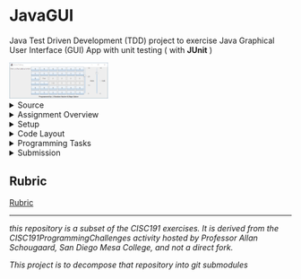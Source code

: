 # JavaGUI
 
Java Test Driven Development (TDD) project to exercise Java Graphical User Interface (GUI) App with unit testing ( with **JUnit** )

<img src="./images/GoneFishing_play.png" width="35%" alt="gone fishing!" style="margin:auto;">


<details id="source">
  <summary>Source</summary>

 <em>derived from CISC191GUI</em><br>
 
![220px-MesaLogo](https://github.com/schougaard/SanDiegoMesaCISC191ProgrammingChallenges/assets/716243/334f6724-6afa-4198-9eff-7c49c472cd35)

# San Diego Mesa College CISC 191 Programming Challenges
Programming challenges for San Diego Community College CISC 191 Intermediate Java classes.

Created by
- Professor Dr. Tasha Frankie
- and Professor [Allan Schougaard](https://github.com/schougaard), San Diego Mesa College.

With contributions from: 
- Dom David,
- [Dan Sullivan](https://github.com/uid100)

[source](#source)
<hr />
</details>

<details id="overview">
 <summary>Assignment Overview</summary>

In this assignment you will implementing a simple fishing game that will have you explore many of the most common widgets in the Java Swing library. You will also be asked to consider coding the connection between the GUI and the code behind the scenes using the model-view-controller software design pattern.

  <details id="api">
   <summary>Java APIs</summary>
   
Learning Java APIs can help you develop a variety of skills, including:
 - **Problem-solving skills:** Java APIs provide a wide range of functionality that can be used to solve a variety of problems. Learning how to use Java APIs effectively will help you develop your problem-solving skills.
 - **Analytical skills:** When using Java APIs, you need to be able to understand the documentation and identify the appropriate classes and methods to use. This will help you develop your analytical skills.
 - **Design skills:** Java APIs can be used to design and implement complex applications. Learning how to use Java APIs effectively will help you develop your design skills.
 - **Coding skills:** Java APIs are written in Java, so learning how to use them will help you improve your Java coding skills.
 - **API development skills:** Once you have a good understanding of how to use Java APIs, you can start to develop your own APIs. This is a valuable skill that can make you more marketable to employers.

In addition to these general skills, learning specific Java APIs can also help you develop specific knowledge and expertise. For example, learning the JDBC API can help you develop expertise in database programming. Learning the Swing API can help you develop expertise in GUI development. And learning the Java EE APIs can help you develop expertise in enterprise application development.

Overall, learning Java APIs is a great way to develop your skills and make yourself a more valuable developer.

 </details>
 <details id="swing">
  <summary>Swing</summary>
  
Java Swing is a GUI widget toolkit for Java. It is part of Oracle's Java Foundation Classes (JFC) - an API for providing a graphical user interface for Java programs. Swing was developed to provide a more sophisticated set of GUI components than the earlier Abstract Window Toolkit (AWT). Swing components are platform-independent, meaning that they will look and behave the same on any platform that supports Java. Swing components are also lightweight, meaning that they do not consume a lot of system resources. Swing provides a wide variety of GUI components, including buttons, labels, text fields, menus, tables, and trees. Swing also supports a pluggable look and feel, which allows you to change the appearance of your Swing application without having to rewrite any code. Java Swing is a popular choice for developing graphical user interfaces for Java applications. It is used to develop a wide variety of applications, including desktop applications, web applications, and mobile applications.
  
  </details>
  
[overview](#overview)

<hr />
</details>

<details id="setup">
 <summary>Setup</summary>
    
1. From the <> Code dropdown link in the repository (above), download the Zip file to your computer.
2. Extract the files to your working folder
3. Open Eclipse and import the project.
   - You can use File>Import menu item or right-click in the Package Manager and choose Import.
   - Select General>Projects from Folder or Archive
   - Navigate into the project until you see the `bin` and `src` folders, and choose _open_
4. Expand the project in the package explorer and find the `.java` files below the `src` folder.

 [setup](#setup)
 <hr />
</details>

<details id="code-layout">
 <summary>Code Layout</summary>
 
You are going to make a game about fishing, and a low-fidelity rending of the GUI looks like this:

![Gone Fishing game in starting state.](images/GoneFishing_start.png)

The game is played by clicking on the buttons in the middle of the window:

![Gone Fishing game in partially played state.](images/GoneFishing_play.png)

The layout of this project is similar to the the java classes lab. You will implement the logic of several java classes and interfaces.

When the player clicks on a location without fish, the button turns into an icon indicating empty, and the number of tries is reduced. When the player clicks on a location with a school of fish, the button displays a fish icon, and the number of tries and the number of fish remaining are both reduced.

When the last fish has been caught or the last try has been used the game is over:

![Gone Fishing game when fishes win.](images/GoneFishing_done.png)

There are 3 main files you will edit in this programming assignment: `FishingButton`, `FishingButtonListener`, and `GoneFishingView`.

### FishingButton
The buttons for the "fishing" portion of this mini-game.

### FinishButtonListener
This will help handle the events and actions dealing with clicking the buttons.

### GoneFishingView
This is where you will add all the components that the users will see.

[code-layout](#code-layout)
 <hr />
</details>

<details id="programming-tasks">
 <summary>Programming Tasks</summary>

This assignment is a little different. In addition to ensuring the unit tests all pass, be sure that all the **User Stories** are implemented.

The tested portion of this programming assignment is very short. The majority of the work will be on creating the GUI and implementing the stories where you will work directly with the GUI rather than the tester file.

<details>
 <summary>User Stories</summary>
 
Implement the following user stories **one by one** in the order given. If you need additional help, see **Programming Tasks** for more detailed descriptions. 
1. As a computer user, I can see a window with the title "Gone Fishing" so I can see what program I am running.
2. As a computer user, when I click on the X in the top corner of the window, the program exits.
3. As a computer user, I can see instructions in the window.
4. As a computer user, I can see who programmed the game.
5. As a computer user, I can see the grid where the game is played. The grid is 6 by 6 buttons.
6. As a computer user, when I start the program, I can see all the UI widgets in the game.
7. As a player, I can see how many tries I have left on a slider, so I can see if I am winning. I start with 30 tries.
8. As a player, I can see how many schools of fish are left on a slider, so I can see if the fish are winning. The game starts with 10 schools of fish.
9. When I click on a button in the grid, it shows me if I caught a fish or not, so I can see my fishing skills.
10. When I click on a button in the grid, I cannot click on it again, so I cannot cheat.
11. When I click on a button, the number of tries goes down by one.
12. When I click on a button, and I caught a school of fish, the number of schools of fish goes down by one.
13. If I manage to catch all the fish before I run out of tries, I get a message: "Game Over - You Win!" and the program exits.
14. If I run out of tries before I have caught all the fish, I get a message: "Game Over - Fishes Win!" and the program exits.

</details>

<details>
  <summary>testGoneFishingButton</summary>

 - The buttons in the GUI will keep track of their row-col position in the grid.
   - Add the required instance variables (fields) to keep track of this information.
 - Complete the constructor to initialize the instance variables (fields)
 - Add the two getters to be able to get the row and column position of a FishingButton

</details>
<details>
  <summary>testGoneFishingView</summary>
  - Add an instance variable (field) in the GoneFishingView for a GoneFishingModel</li>
  - Constructor:
    - Don't forget to assign the model instance variable to the parameter of the constructor
    - Add a title to the JFrame. REMINDER: The class you are in extends [JFrame](https://docs.oracle.com/javase/8/docs/api/javax/swing/JFrame.html) so you have access to ALL public setters in `JFrame`. A GoneFishingView IS-A JFrame. Look through the API if you need reminders on available methods or use Eclipse's auto-suggest features. For example, you can write _**this**_ in the constructor to look through available methods of the JFrame API. The **this** keyword refers to the current instance of the object and the **dot** operator, of course, is how you access methods and public attributes of an object.
    - You'll be working with labels and buttons. Perhaps look through [this example](https://www.javatpoint.com/java-jframe) first to see if you can simply add to the `JFrame` then go back and try to get what you need in this actual programming assignment. The hope is you're at least comfortable adding components to the `JFrame`. Your current trouble should be in placing the components where you want them rather than being too afraid to add any component at all. :)<br />You can run the GoneFishingView class so that you can see what you are adding to the JFrame.
 - At this point, do not worry too much about the tester file and play around with getting widgets to the JFrame. Additional Hints are shown below

</details>
<details>
  <summary>GoneFishingView</summary>
You will have to use layout managers in this assignment so that you can position the components (widgets) on the JFrame where you want them to go. Run this file instead of the tester so that you can check out the GUI. Running the tester will close the GUI automatically thus preventing you from checking your progress on building the user interface.

1. Start by adding a BorderLayout to the main JFrame. Technically this is the default layout for JFrame, but it's being shown here to introduce you to the setLayout method and the creation of a layout manager object.&nbsp;<br />To add a layout, you must instantiate an object of that type (in this case BorderLayout) and then pass it to the setLayout method of the JFrame or JPanel.You can also do this in one line since we don't need to keep track of the instance of the layout manager.
```
this.setLayout(new BorderLayout()); //the this keyword refers to the instance of the GoneFishingView which IS-A JFrame.
```
You may need to import the necessary libraries to use BorderLayout like you have done when adding the other components.</p>
3. Positioning<br />
[BorderLayout diagram](images/positioning.png)<br />
At this point, you now have access to the BorderLayout positions as shown in the image above.
4. Add the first `JLabel` for the _instructions_ and add it to the West side.
```
JLabel instructions = new JLabel("Click on the buttons to fish");<br />this.add(instructions, BorderLayout.WEST);
```
But.... Let's actually add it to a `JPanel` and then add the `JPanel` to the `JFrame`.
If you consider the Gone Fishing preview, you are breaking up the JFrame into different areas that are managed by JPanels.
You will add the components to the `JPanel` and then finally place the `JPanel` in the `JFrame.`
```
JPanel instructions = new JPanel();                                    //Create the JPanel
JLabel instructionLabel = new JLabel("Click on the buttons to fish");  //Create and add the component to the JPanel
instructions.add(instructionLabel);
this.add(instructions,  BorderLayout.WEST)                             //add the JPanel to the JFrame in the WEST location
```

There is an overridden version of `add` where you can specify where to place the element as shown in the code above. 
BorderLayout holds static variables for the locations: `WEST`, `EAST`, `CENTER`, `NORTH`, `SOUTH`

</details>
<details>
  <summary>"fishing"Panel!</summary>

[Gone Fishing game at start of game.](images/GoneFishing_start)
The center of the JFrame holds all the buttons which is where the "fishing" will take place. Clicking on the buttons can lead to revealing a "fish".

1. Create a new `JPanel` and add a ![GridLayout](https://docs.oracle.com/javase%2F7%2Fdocs%2Fapi%2F%2F/java/awt/GridLayout.html) to hold enough buttons that are shown in the programming assignment.
     - When creating a GridLayout, there are two parameters that you pass to set the # of rows and the # of columns of the grid. As you add components to the JPanel, it would fill these "cells" from left to right and top to bottom.
     - Pause. Look at the model class now. Are there variables in this class that you should use that dictates how many buttons you should have in this fishing game? The model holds some instance variables that can be easily updated later if you wanted to alter the number of buttons. Use the model information when creating the buttons (how man
2. Write a nested loop that will allow you to generate the total number of buttons required. The nested loop should resemble a 2D array traversal because you will need the row and column information!
 The row-column information is required because the buttons in the GUI must store their row-column position!
3. Add the fishing buttons to the `JPanel` (not directly to the `JFrame`).</li>
4. Add the `JPanel` object to the center of the `JFrame`.</li>
5. You will revisit this section later to connect the listener class to the buttons so that they perform an action when there is a click event on them.

</details>
<details>
  <summary>SliderPanel</summary>

The instruction label was placed in a `JPanel` that was placed in the `WEST`, and the fishing buttons were placed in a `JPanel` that was then added to the center. What should you do with the Sliders?
 1. Create a JPanel where you will add the sliders</li>
 2. Create a Slider and figure out how to set its properties so that it's vertical and looks like the image in this programming assignment. Look for ways to change the following: maximum, tick spacing, paint ticks, paint labels, enabled/disabled, border
 3. Add a layout manager to the JPanel. What kind should you add?
    **Hint:** _If you want, you can think of that slider section as a 1-by-n grid!_
 4. Add the Sliders and any necessary labels to the JPanel.
 5. Add the JPanel to the JFrame on the EAST side.
 
 </details>
 <details>
  <summary>BottomLabel</summary>
  
 1. Create JPanel to hold the JLabel
 2. Add the JLabel to the JPanel
 3. Add the JPanel to the JFrame in the SOUTH.

At this point, you have put in a lot of work getting the user interface up and going. 
It should roughly resemble the layout in the picture, but some slight changes here and there should be ok. 
The tester does not test that the layout is exactly the same so you have some leeway.

</details>
<details>
  <summary>fishingButtonListener</summary>

#### FishingButtonListener
The FishingButtonListener class will implement the behaviors of an ActionListener. 
It will connect the GUI buttons and the model together when users interact with the fishing panel.

 1. Add the required relationship in the class header so that this class can claim to behave like the ActionListener interface. Import any necessary libraries to use ActionListener.
 2. Once a class implements an interface, it must provide all of the methods that are defined in the interface it implements. Do that now. Recall that Eclipse makes this easy for you by using the first quick fix.
 3. Complete the constructor and be sure to add any required instance variables (fields).
 
 #### actionPerformed()
This is the method that will run when there is a mouse click on the fishing buttons. 
We will now be using the `GoneFishingModel.`
1. Take a moment to do a quick scan of the `GoneFishingModel` which keeps track of the state of our game.
2. Pay special attention to the `fishAt()`
    - What are the formal parameters? 
    - What data does this return?
    - What instance variables does it alter?
3. Comment out the `GoneFishingModel`. You will see that there are `TODO` comments in this file. Take the time now to try to piece together what the model will do for the game.
4. In the actionPerformed method, figure out how to call the model's `fishAt()` method. Where are the actual parameters coming from to use this method?
5. The `fishAt()` method should be in a conditional statement to check if it returns true. Change the text of the button to "fish" if there is a fish, otherwise, it should be "X".
6. Call the GUI class' updateUI method.

#### addActionListener
What you have just completed are the separate code for the button and the listener. 
The `FishingButtonListener` needs to be added as the action listener of the buttons once you have completed the majority of the tasks that the listener will complete.

1. Go back to the view class
2. Look for the area where you created the FishingButton objects.
3. After creating a button, add the actionlistener! The update should look something similar to the code below.

This is the code inside the nested loop from the view constructor
```
//create a FishingButton!
FishingButton fish = new FishingButton(row, col);

//connect the listener
fish.addActionListener( new FishingButtonListener(model, this, fish) );
```

</details>
<details style="margin-bottom: 25px;">&nbsp; &nbsp; &nbsp; &nbsp; &nbsp; &nbsp;
    <summary style="cursor: pointer;">GoneFishingView-updateUI</summary>

This class has access to the model therefore it always has access to the latest updates. 
Find a way to update the sliders by getting the updated information from the model.

Tidy up the Fishing View. For example, add a minimum dimension so that when you click on the buttons, you do not end up with any ellipses due to the buttons being too small to display the text. You can also play around with styling the buttons if you want to explore further customization!

 </details>

[programming-tasks](#programming-tasks)
 <hr />
</details>

<details id=submission>
 <summary>Submission</summary>

## Complete and zip the project
1. Run and add the code to the src folder until the tests are successful.
2. Uncomment each test case in the **Test** file (`TestAdvancedClasses.java`), one at a time. 
Do not modify the content in this file except to uncomment the tests. Add and modify class files
as needed for the tests to pass.
3. Review and refactor any of the code as needed:
    - be sure your code follows good coding practices and coding style and standards.
    - update the javadoc comments at the top of the file to add your name as author
    - update the comments for each method in the file.
4. Export the project as a zip file and submit your work.
   _Note: You are turning in the Eclipse project so that I can easily open it and run it on my computer._

     [submission](#submission)
 <hr />
</details>

## Rubric

[Rubric](Rubric.md)


___________

_this repository is a subset of the CISC191 exercises. It is derived from the CISC191ProgrammingChallenges 
activity hosted by Professor Allan Schougaard, San Diego Mesa College, and not a direct fork._

_This project is to decompose that repository into git submodules_
